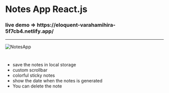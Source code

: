 # Notes App React.js
<h3> live demo => https://eloquent-varahamihira-5f7cb4.netlify.app/ </h3>
 <hr>
  
![NotesApp](https://user-images.githubusercontent.com/41327466/135335574-6cd120fd-b5e9-4534-a949-48c155c5e3f8.png)

#
* save the notes in local storage
* custom scrollbar
* colorful sticky notes
* show the date when the notes is generated
* You can delete the note
